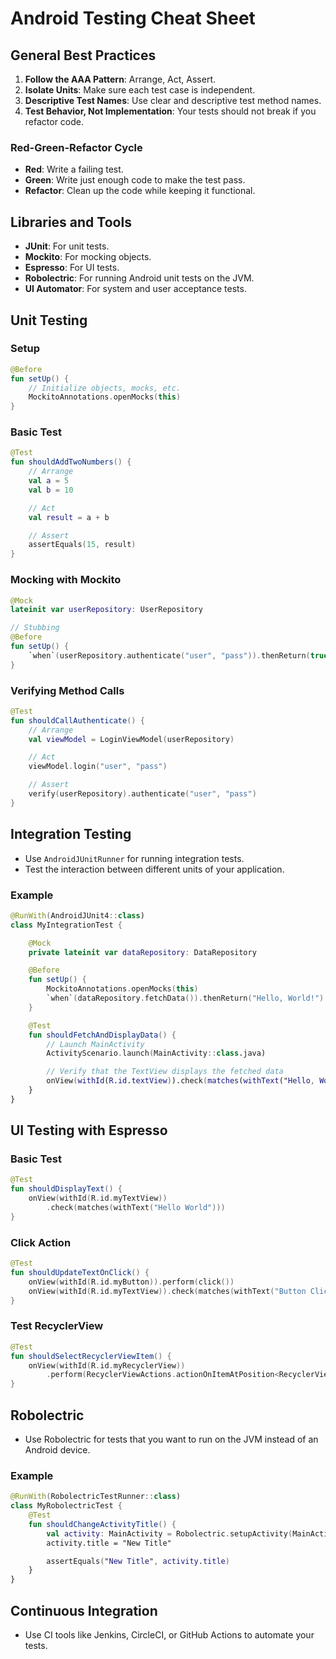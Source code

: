 # Android Testing Cheat Sheet

## General Best Practices

1. **Follow the AAA Pattern**: Arrange, Act, Assert.
2. **Isolate Units**: Make sure each test case is independent.
3. **Descriptive Test Names**: Use clear and descriptive test method names.
4. **Test Behavior, Not Implementation**: Your tests should not break if you refactor code.

### Red-Green-Refactor Cycle

- **Red**: Write a failing test.
- **Green**: Write just enough code to make the test pass.
- **Refactor**: Clean up the code while keeping it functional.

## Libraries and Tools

- **JUnit**: For unit tests.
- **Mockito**: For mocking objects.
- **Espresso**: For UI tests.
- **Robolectric**: For running Android unit tests on the JVM.
- **UI Automator**: For system and user acceptance tests.

## Unit Testing

### Setup

```kotlin
@Before
fun setUp() {
    // Initialize objects, mocks, etc.
    MockitoAnnotations.openMocks(this)
}
```

### Basic Test

```kotlin
@Test
fun shouldAddTwoNumbers() {
    // Arrange
    val a = 5
    val b = 10

    // Act
    val result = a + b

    // Assert
    assertEquals(15, result)
}
```

### Mocking with Mockito

```kotlin
@Mock
lateinit var userRepository: UserRepository

// Stubbing
@Before
fun setUp() {
    `when`(userRepository.authenticate("user", "pass")).thenReturn(true)
}
```

### Verifying Method Calls

```kotlin
@Test
fun shouldCallAuthenticate() {
    // Arrange
    val viewModel = LoginViewModel(userRepository)

    // Act
    viewModel.login("user", "pass")

    // Assert
    verify(userRepository).authenticate("user", "pass")
}
```

## Integration Testing

- Use `AndroidJUnitRunner` for running integration tests.
- Test the interaction between different units of your application.

### Example

```kotlin
@RunWith(AndroidJUnit4::class)
class MyIntegrationTest {

    @Mock
    private lateinit var dataRepository: DataRepository

    @Before
    fun setUp() {
        MockitoAnnotations.openMocks(this)
        `when`(dataRepository.fetchData()).thenReturn("Hello, World!")
    }

    @Test
    fun shouldFetchAndDisplayData() {
        // Launch MainActivity
        ActivityScenario.launch(MainActivity::class.java)

        // Verify that the TextView displays the fetched data
        onView(withId(R.id.textView)).check(matches(withText("Hello, World!")))
    }
}
```

## UI Testing with Espresso

### Basic Test

```kotlin
@Test
fun shouldDisplayText() {
    onView(withId(R.id.myTextView))
        .check(matches(withText("Hello World")))
}
```

### Click Action

```kotlin
@Test
fun shouldUpdateTextOnClick() {
    onView(withId(R.id.myButton)).perform(click())
    onView(withId(R.id.myTextView)).check(matches(withText("Button Clicked")))
}
```

### Test RecyclerView

```kotlin
@Test
fun shouldSelectRecyclerViewItem() {
    onView(withId(R.id.myRecyclerView))
        .perform(RecyclerViewActions.actionOnItemAtPosition<RecyclerView.ViewHolder>(0, click()))
}
```

## Robolectric

- Use Robolectric for tests that you want to run on the JVM instead of an Android device.

### Example

```kotlin
@RunWith(RobolectricTestRunner::class)
class MyRobolectricTest {
    @Test
    fun shouldChangeActivityTitle() {
        val activity: MainActivity = Robolectric.setupActivity(MainActivity::class.java)
        activity.title = "New Title"

        assertEquals("New Title", activity.title)
    }
}
```

## Continuous Integration

- Use CI tools like Jenkins, CircleCI, or GitHub Actions to automate your tests.
